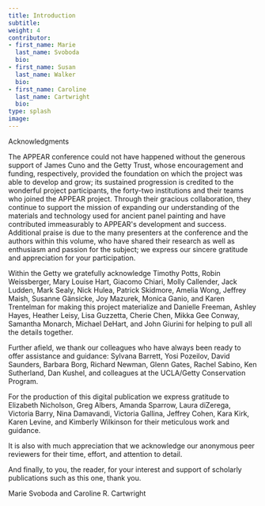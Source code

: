 ```yaml
---
title: Introduction
subtitle:
weight: 4
contributor:
- first_name: Marie
  last_name: Svoboda
  bio:
- first_name: Susan
  last_name: Walker
  bio:
- first_name: Caroline
  last_name: Cartwright
  bio:
type: splash
image:
---
```























Acknowledgments

The APPEAR conference could not have happened without the generous support of James Cuno and the Getty Trust, whose encouragement and funding, respectively, provided the foundation on which the project was able to develop and grow; its sustained progression is credited to the wonderful project participants, the forty-two institutions and their teams who joined the APPEAR project. Through their gracious collaboration, they continue to support the mission of expanding our understanding of the materials and technology used for ancient panel painting and have contributed immeasurably to APPEAR's development and success. Additional praise is due to the many presenters at the conference and the authors within this volume, who have shared their research as well as enthusiasm and passion for the subject; we express our sincere gratitude and appreciation for your participation.

Within the Getty we gratefully acknowledge Timothy Potts, Robin Weissberger, Mary Louise Hart, Giacomo Chiari, Molly Callender, Jack Ludden, Mark Sealy, Nick Hulea, Patrick Skidmore, Amelia Wong, Jeffrey Maish, Susanne Gänsicke, Joy Mazurek, Monica Ganio, and Karen Trentelman for making this project materialize and Danielle Freeman, Ashley Hayes, Heather Leisy, Lisa Guzzetta, Cherie Chen, Mikka Gee Conway, Samantha Monarch, Michael DeHart, and John Giurini for helping to pull all the details together.

Further afield, we thank our colleagues who have always been ready to offer assistance and guidance: Sylvana Barrett, Yosi Pozeilov, David Saunders, Barbara Borg, Richard Newman, Glenn Gates, Rachel Sabino, Ken Sutherland, Dan Kushel, and colleagues at the UCLA/Getty Conservation Program.

For the production of this digital publication we express gratitude to Elizabeth Nicholson, Greg Albers, Amanda Sparrow, Laura diZerega, Victoria Barry, Nina Damavandi, Victoria Gallina, Jeffrey Cohen, Kara Kirk, Karen Levine, and Kimberly Wilkinson for their meticulous work and guidance.

It is also with much appreciation that we acknowledge our anonymous peer reviewers for their time, effort, and attention to detail.

And finally, to you, the reader, for your interest and support of scholarly publications such as this one, thank you.

Marie Svoboda and Caroline R. Cartwright
